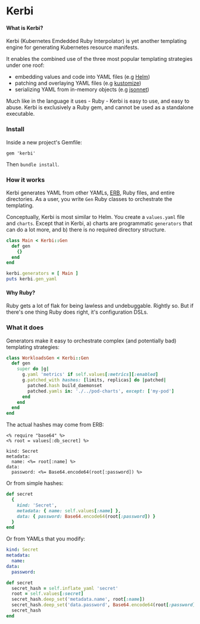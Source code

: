 
# Kerbi

#### What is Kerbi?
Kerbi (Kubernetes Emdedded Ruby Interpolator) is yet another templating engine for 
generating Kubernetes resource manifests. 

It enables the combined use of the three most popular templating strategies under one roof:
- embedding values and code into YAML files (e.g [Helm](https://github.com/helm/helm))
- patching and overlaying YAML files (e.g [kustomize](https://github.com/kubernetes-sigs/kustomize))
- serializing YAML from in-memory objects (e.g [jsonnet](https://github.com/google/jsonnet))

Much like in the language it uses - Ruby - Kerbi is easy to use, and easy to abuse. 
Kerbi is exclusively a Ruby gem, and cannot be used as a standalone executable.
  
### Install

Inside a new project's Gemfile:  

```
gem 'kerbi'
```

Then `bundle install`.


### How it works

Kerbi generates YAML from other YAMLs, [ERB](https://www.stuartellis.name/articles/erb/), 
Ruby files, and entire directories. As a user, you write `Gen` Ruby classes
to orchestrate the templating.  

Conceptually, Kerbi is most similar to Helm. You create a `values.yaml` file and 
`charts`. Except that in Kerbi, a) charts are programmatic `generators` that can do
a lot more, and b) there is no required directory structure.


```ruby
class Main < Kerbi::Gen
  def gen
    {}
  end 
end

kerbi.generators = [ Main ]
puts kerbi.gen_yaml 
```

#### Why Ruby?

Ruby gets a lot of flak for being lawless and undebuggable. Rightly so. But if there's
one thing Ruby does right, it's configuration DSLs.

### What it does

Generators make it easy to orchestrate complex (and potentially bad) templating strategies:    

```ruby
class WorkloadsGen < Kerbi::Gen
  def gen
    super do |g|
      g.yaml 'metrics' if self.values[:metrics][:enabled]
      g.patched_with hashes: [limits, replicas] do |patched|
        patched.hash build_daemonset
        patched.yamls in: './../pod-charts', except: ['my-pod']
      end 
    end
  end
end
```

The actual hashes may come from ERB:

```erbruby
<% require "base64" %>
<% root = values[:db_secret] %>

kind: Secret
metadata:
  name: <%= root[:name] %>
data:
  password: <%= Base64.encode64(root[:password]) %>
```

Or from simple hashes:

```ruby
def secret
  {
    kind: 'Secret',
    metadata: { name: self.values[:name] },
    data: { password: Base64.encode64(root[:password]) }
  }
end
```

Or from YAMLs that you modify:

```yaml
kind: Secret
metadata:
  name:
data:
  password:
```

```ruby
def secret
  secret_hash = self.inflate_yaml 'secret'
  root = self.values[:secret]
  secret_hash.deep_set('metadata.name', root[:name])
  secret_hash.deep_set('data.password', Base64.encode64(root[:password]))
  secret_hash
end
```